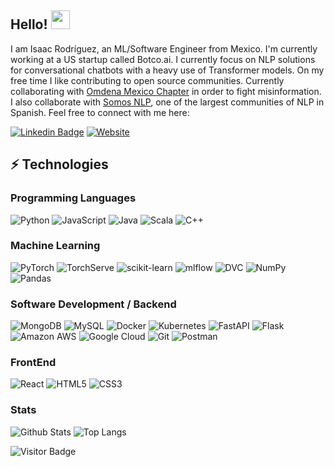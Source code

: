 ## Hello! <img src="https://raw.githubusercontent.com/aemmadi/aemmadi/master/wave.gif" width="30">

I am Isaac Rodríguez, an ML/Software Engineer from Mexico. I'm currently working at a US startup called Botco.ai.
I currently focus on NLP solutions for conversational chatbots with a heavy use of Transformer models.
On my free time I like contributing to open source communities.
Currently collaborating with [Omdena Mexico Chapter](https://omdena.com/local-chapters/mexico-chapter/) in order to fight misinformation.
I also collaborate with [Somos NLP](https://somosnlp.org/core-team), one of the largest communities of NLP in Spanish.
Feel free to connect with me here:

[![Linkedin Badge](https://img.shields.io/badge/-IsaacRodriguez-blue?style=flat-square&logo=Linkedin&logoColor=white&link=https://www.linkedin.com/in/isaacrodgz/)](https://www.linkedin.com/in/isaacrodgz/)
[![Website](https://img.shields.io/badge/Website-isaacrodgz.github.io-informational?style=flat-square&color=black&logo=vercel&logoColor=white)](https://isaacrodgz.github.io)

## ⚡ Technologies

### Programming Languages

![Python](https://img.shields.io/badge/-Python-black?style=flat-square&logo=Python)
![JavaScript](https://img.shields.io/badge/-JavaScript-black?style=flat-square&logo=javascript)
![Java](https://img.shields.io/badge/-java-E34A86?style=flat-square&logo=java)
![Scala](https://img.shields.io/badge/scala-%23DC322F.svg?style=flat-square&logo=scala&logoColor=white)
![C++](https://img.shields.io/badge/c++-%2300599C.svg?style=flat-square&logo=c%2B%2B&logoColor=white)

### Machine Learning

![PyTorch](https://img.shields.io/badge/PyTorch-%23EE4C2C.svg?style=flat-square&logo=PyTorch&logoColor=white)
![TorchServe](https://img.shields.io/badge/TorchServe-%23EE4C2C.svg?style=flat-square)
![scikit-learn](https://img.shields.io/badge/scikit--learn-%23F7931E.svg?style=flat-square&logo=scikit-learn&logoColor=white)
![mlflow](https://img.shields.io/badge/mlflow-%23d9ead3.svg?style=flat-square&logo=numpy&logoColor=blue)
![DVC](https://img.shields.io/badge/DVC-%23150458.svg?style=flat-square)
![NumPy](https://img.shields.io/badge/numpy-%23013243.svg?style=flat-square&logo=numpy&logoColor=white)
![Pandas](https://img.shields.io/badge/pandas-%23150458.svg?style=flat-square&logo=pandas&logoColor=white)

### Software Development / Backend

![MongoDB](https://img.shields.io/badge/-MongoDB-black?style=flat-square&logo=mongodb)
![MySQL](https://img.shields.io/badge/-MySQL-black?style=flat-square&logo=mysql)
![Docker](https://img.shields.io/badge/-Docker-black?style=flat-square&logo=docker)
![Kubernetes](https://img.shields.io/badge/kubernetes-%23326ce5.svg?style=flat-square&logo=kubernetes&logoColor=white)
![FastAPI](https://img.shields.io/badge/FastAPI-005571?style=flat-square&logo=fastapi)
![Flask](https://img.shields.io/badge/flask-%23000.svg?style=flat-square&logo=flask&logoColor=white)
![Amazon AWS](https://img.shields.io/badge/Amazon%20AWS-232F3E?style=flat-square&logo=amazon-aws)
![Google Cloud](https://img.shields.io/badge/Google%20Cloud-black?style=flat-square&logo=google-cloud)
![Git](https://img.shields.io/badge/-Git-black?style=flat-square&logo=git)
![Postman](https://img.shields.io/badge/Postman-FF6C37?style=flat-square&logo=postman&logoColor=white)

### FrontEnd

![React](https://img.shields.io/badge/-React-black?style=flat-square&logo=react)
![HTML5](https://img.shields.io/badge/-HTML5-E34F26?style=flat-square&logo=html5&logoColor=white)
![CSS3](https://img.shields.io/badge/-CSS3-1572B6?style=flat-square&logo=css3)

### Stats

![Github Stats](https://github-readme-stats.vercel.app/api?username=isaacrodgz&count_private=true&show_icons=true&include_all_commits=true)
![Top Langs](https://github-readme-stats.vercel.app/api/top-langs/?username=IsaacRodgz&hide=TeX&layout=compact)

![Visitor Badge](https://visitor-badge.laobi.icu/badge?page_id=IsaacRodgz.IsaacRodgz)
